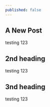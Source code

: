 ```yaml
---
published: false
---
```

## A New Post

testing 123


## 2nd heading
testing 123

## 3nd heading
testing 123
